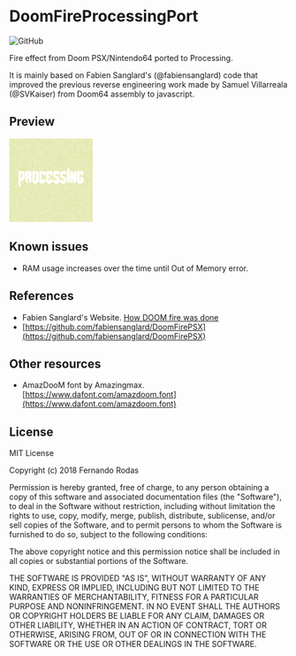 # DoomFireProcessingPort

![GitHub](https://img.shields.io/github/license/mashape/apistatus.svg)

Fire effect from Doom PSX/Nintendo64 ported to Processing.

It is mainly based on Fabien Sanglard's (@fabiensanglard) code that improved the previous reverse engineering work made by Samuel Villarreala (@SVKaiser) from Doom64 assembly to javascript.

## Preview

<img width="30%" src="https://github.com/fvrodas/DoomFireProcessingPort/raw/master/gif/doomfire.gif" alt="" />

## Known issues

* RAM usage increases over the time until Out of Memory error.

## References

* Fabien Sanglard's Website. [How DOOM fire was done](https://fabiensanglard.net/doom_fire_psx/index.html)
* [https://github.com/fabiensanglard/DoomFirePSX](https://github.com/fabiensanglard/DoomFirePSX)

## Other resources

* AmazDooM font by Amazingmax. [https://www.dafont.com/amazdoom.font](https://www.dafont.com/amazdoom.font)

## License

MIT License

Copyright (c) 2018 Fernando Rodas

Permission is hereby granted, free of charge, to any person obtaining a copy
of this software and associated documentation files (the "Software"), to deal
in the Software without restriction, including without limitation the rights
to use, copy, modify, merge, publish, distribute, sublicense, and/or sell
copies of the Software, and to permit persons to whom the Software is
furnished to do so, subject to the following conditions:

The above copyright notice and this permission notice shall be included in all
copies or substantial portions of the Software.

THE SOFTWARE IS PROVIDED "AS IS", WITHOUT WARRANTY OF ANY KIND, EXPRESS OR
IMPLIED, INCLUDING BUT NOT LIMITED TO THE WARRANTIES OF MERCHANTABILITY,
FITNESS FOR A PARTICULAR PURPOSE AND NONINFRINGEMENT. IN NO EVENT SHALL THE
AUTHORS OR COPYRIGHT HOLDERS BE LIABLE FOR ANY CLAIM, DAMAGES OR OTHER
LIABILITY, WHETHER IN AN ACTION OF CONTRACT, TORT OR OTHERWISE, ARISING FROM,
OUT OF OR IN CONNECTION WITH THE SOFTWARE OR THE USE OR OTHER DEALINGS IN THE
SOFTWARE.

